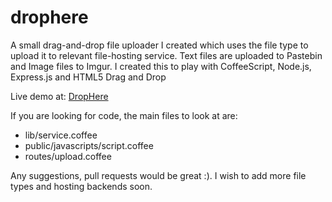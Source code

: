 drophere
========

A small drag-and-drop file uploader I created which uses the file type to upload it to relevant file-hosting service.
Text files are uploaded to Pastebin and Image files to Imgur.
I created this to play with CoffeeScript, Node.js, Express.js and HTML5 Drag and Drop

Live demo at: [DropHere](http://drophere.herokuapp.com)

If you are looking for code, the main files to look at are:
 * lib/service.coffee
 * public/javascripts/script.coffee
 * routes/upload.coffee

Any suggestions, pull requests would be great :). I wish to add more file types and hosting backends soon.
